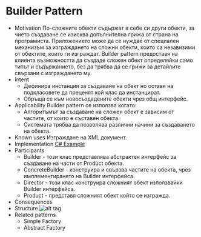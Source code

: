 # Builder Pattern

  *   Motivation
      По-сложните обекти съдържат в себе си други обекти, за чието създаване се изисква допълнителна грижа от страна на програмиста. Приложението може да се нуждае от специален механизъм за изграждането на сложни обекти, които са незавизими от обектите, които ги изграждат. Builder pattern предоставя на клиента възможността да създаде сложен обект определяйки само типът и съдържанието, без да трябва да се грижи за детайлите свързани с изграждането му.
  *   Intent
      *   Дефинира инстанция за създаване на обект но оставя на подкласовете да преценят кой клас да инстанцират.
      *  Обръща се към новосъздадените обекти чрез общ интерфейс.
  *   Applicability
      Builder pattern се използва когато:
      *   Алгоритъмът за създаване на сложен обект е зависим от частите, от които е съставен обекта.
      *   Системата трябва да позволява различни начини за създаването на обекта.
  *   Known uses
      Изграждане на XML документ.
  *   Implementation
      [C# Example](https://github.com/Rostech/TelerikAcademyHomeworks/tree/master/High-Quality%20Code/18.%20Creational%20Patterns/Homework/CreationalDesignPatterns/BuilderPattern)
  *   Participants
      *   Builder - този клас представлява абстрактен интерфейс за създаване на части от Product обекта.
      *   ConcreteBuilder - конструира и свързва частите на обекта, чрез имплементирането на Builder интерфейса.
      *   Director - този клас конструира сложният обект използвайки Builder интерфейса.
      *   Product -  представя сложният обект който се изгражда.
  *   Consequences
  *   Structure
      ![alt tag](http://www.oodesign.com/images/creational/builder-pattern.png)
  *   Related patterns
      *   Simple Factory
      *   Abstract Factory
